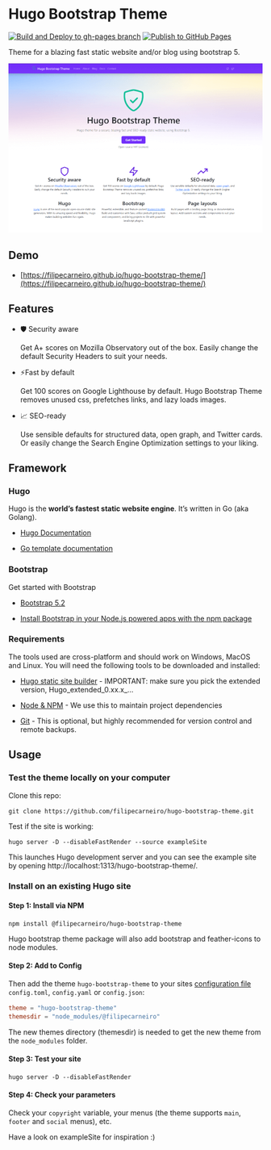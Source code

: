 # Hugo Bootstrap Theme

[![Build and Deploy to gh-pages branch](https://github.com/filipecarneiro/hugo-bootstrap-theme/actions/workflows/gh-pages.yml/badge.svg)](https://github.com/filipecarneiro/hugo-bootstrap-theme/actions/workflows/gh-pages.yml) [![Publish to GitHub Pages](https://github.com/filipecarneiro/hugo-bootstrap-theme/actions/workflows/pages/pages-build-deployment/badge.svg)](https://github.com/filipecarneiro/hugo-bootstrap-theme/actions/workflows/pages/pages-build-deployment)

Theme for a blazing fast static website and/or blog using bootstrap 5.

![Screenshot](images/tn.png)

## Demo

- [https://filipecarneiro.github.io/hugo-bootstrap-theme/](https://filipecarneiro.github.io/hugo-bootstrap-theme/)

## Features

- 🛡️ Security aware
  
  Get A+ scores on Mozilla Observatory out of the box. Easily change the default Security Headers to suit your needs.

- ⚡Fast by default
  
  Get 100 scores on Google Lighthouse by default. Hugo Bootstrap Theme removes unused css, prefetches links, and lazy loads images.
  
- 📈 SEO-ready
  
  Use sensible defaults for structured data, open graph, and Twitter cards. Or easily change the Search Engine Optimization settings to your liking.

## Framework

### Hugo

Hugo is the **world’s fastest static website engine**. It’s written in Go (aka Golang).

- [Hugo Documentation](https://gohugo.io/documentation/)

- [Go template documentation](https://golang.org/pkg/text/template/#hdr-Functions)

### Bootstrap

Get started with Bootstrap

- [Bootstrap 5.2](https://getbootstrap.com/docs/5.2/getting-started/introduction/)

- [Install Bootstrap in your Node.js powered apps with the npm package](https://getbootstrap.com/docs/5.2/getting-started/download/#npm)

### Requirements

The tools used are cross-platform and should work on Windows, MacOS and Linux. You will need the following tools to be downloaded and installed:

- [Hugo static site builder](https://github.com/goHugoio/Hugo/releases) - IMPORTANT: make sure you pick the extended version, Hugo_extended_0.xx.x_…

- [Node & NPM](https://nodejs.org/) - We use this to maintain project dependencies

- [Git](https://git-scm.com/downloads) - This is optional, but highly recommended for version control and remote backups.

## Usage

### Test the theme locally on your computer

Clone this repo:

```
git clone https://github.com/filipecarneiro/hugo-bootstrap-theme.git
```

Test if the site is working:

```
hugo server -D --disableFastRender --source exampleSite
```

This launches Hugo development server and you can see the example site by opening http://localhost:1313/hugo-bootstrap-theme/.

### Install on an existing Hugo site

#### Step 1: Install via NPM

```
npm install @filipecarneiro/hugo-bootstrap-theme
```

Hugo bootstrap theme package will also add bootstrap and feather-icons to node modules.

#### Step 2: Add to Config

Then add the theme `hugo-bootstrap-theme` to your sites [configuration file](https://gohugo.io/getting-started/configuration/#configuration-file) `config.toml`, `config.yaml` or `config.json`:

```toml
theme = "hugo-bootstrap-theme"
themesdir = "node_modules/@filipecarneiro"
```

The new themes directory (themesdir) is needed to get the new theme from the `node_modules` folder.

#### Step 3: Test your site

```
hugo server -D --disableFastRender
```

#### Step 4: Check your parameters

Check your `copyright` variable, your menus (the theme supports `main`, `footer` and `social` menus), etc.

Have a look on exampleSite for inspiration :)
